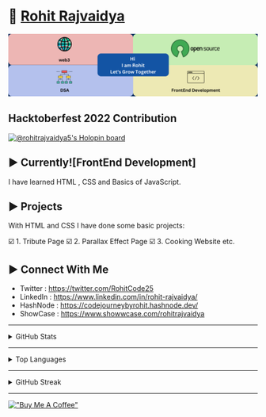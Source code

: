 

# :wave: [Rohit Rajvaidya](https://github.com/RohitRajvaidya5)

![LinkedIn Banner for Profile](/assets/LinkedIn%20Banner%20for%20Profile.png)

## Hacktoberfest 2022 Contribution 

[![@rohitrajvaidya5's Holopin board](https://holopin.io/api/user/board?user=rohitrajvaidya5)](https://holopin.io/@rohitrajvaidya5)

## :arrow_forward: Currently![FrontEnd Development]

I have learned HTML , CSS and Basics of JavaScript.


## :arrow_forward: Projects

With HTML and CSS I have done some basic projects:

:ballot_box_with_check: 1. Tribute Page
:ballot_box_with_check: 2. Parallax Effect Page
:ballot_box_with_check: 3. Cooking Website 
etc.


## :arrow_forward: Connect With Me

- Twitter : https://twitter.com/RohitCode25
- LinkedIn : https://www.linkedin.com/in/rohit-rajvaidya/
- HashNode : https://codejourneybyrohit.hashnode.dev/
- ShowCase : https://www.showwcase.com/rohitrajvaidya

***

<details>
<br>
<summary>GitHub Stats</summary>

![Rohit's GitHub stats](https://github-readme-stats.vercel.app/api?username=RohitRajvaidya5&count_private=true)

</details>



***

<details>
<br>
<summary>Top Languages</summary>

[![Top Langs](https://github-readme-stats.vercel.app/api/top-langs/?username=RohitRajvaidya5)](https://github.com/RohitRajvaidya5/github-readme-stats)

</details>
  
***

<details>
<br>
<summary>GitHub Streak</summary>

![Rohit's GitHub Streak](https://github-readme-streak-stats.herokuapp.com/?user=RohitRajvaidya5&theme=lights)

</details>

***
[!["Buy Me A Coffee"](https://www.buymeacoffee.com/assets/img/custom_images/orange_img.png)](https://www.buymeacoffee.com/rohitcode25)





